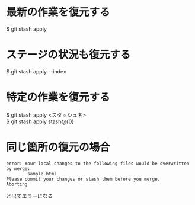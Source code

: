 # 最新の作業を復元する
$ git stash apply

# ステージの状況も復元する
$ git stash apply --index

# 特定の作業を復元する
$ git stash apply <スタッシュ名>  
$ git stash apply stash@{0}

# 同じ箇所の復元の場合
```
error: Your local changes to the following files would be overwritten by merge:
        sample.html
Please commit your changes or stash them before you merge.
Aborting
```
と出てエラーになる
